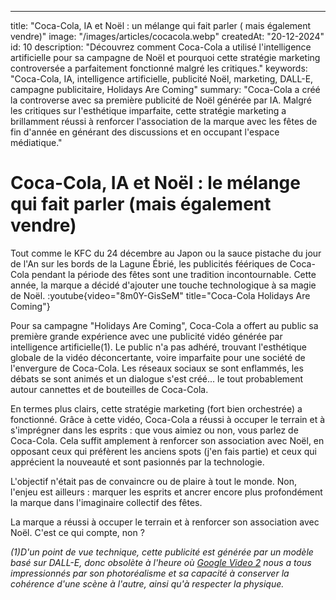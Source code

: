 ---
title: "Coca-Cola, IA et Noël : un mélange qui fait parler ( mais également vendre)"
image: "/images/articles/cocacola.webp"
createdAt: "20-12-2024"
id: 10
description: "Découvrez comment Coca-Cola a utilisé l'intelligence artificielle pour sa campagne de Noël et pourquoi cette stratégie marketing controversée a parfaitement fonctionné malgré les critiques."
keywords: "Coca-Cola, IA, intelligence artificielle, publicité Noël, marketing, DALL-E, campagne publicitaire, Holidays Are Coming"
summary: "Coca-Cola a créé la controverse avec sa première publicité de Noël générée par IA. Malgré les critiques sur l'esthétique imparfaite, cette stratégie marketing a brillamment réussi à renforcer l'association de la marque avec les fêtes de fin d'année en générant des discussions et en occupant l'espace médiatique."

# Coca-Cola, IA et Noël : le mélange qui fait parler (mais également vendre)

Tout comme le KFC du 24 décembre au Japon ou la sauce pistache du jour de l'An sur les bords de la Lagune Ébrié, les publicités féériques de Coca-Cola pendant la période des fêtes sont une tradition incontournable.
Cette année, la marque a décidé d'ajouter une touche technologique à sa magie de Noël.
:youtube{video="8m0Y-GisSeM" title="Coca-Cola Holidays Are Coming"}

Pour sa campagne "Holidays Are Coming", Coca-Cola a offert au public sa première grande expérience avec une publicité vidéo générée par intelligence artificielle(1).
Le public n'a pas adhéré, trouvant l'esthétique globale de la vidéo
déconcertante, voire imparfaite pour une société de l'envergure de Coca-Cola. Les réseaux sociaux se sont enflammés, les débats se sont animés et un dialogue s'est créé... le tout probablement autour cannettes et de bouteilles de Coca-Cola.

En termes plus clairs, cette stratégie marketing (fort bien orchestrée) a fonctionné. Grâce à cette vidéo, Coca-Cola a réussi à occuper le terrain et à s'imprégner dans les esprits : que vous aimiez ou non, vous parlez de Coca-Cola.
Cela suffit amplement à renforcer son association avec Noël, en opposant ceux qui préfèrent les anciens spots (j'en fais partie) et ceux qui apprécient la nouveauté et sont pasionnés par la technologie.

L'objectif n'était pas de convaincre ou de plaire à tout le monde.
Non, l'enjeu est ailleurs : marquer les esprits et ancrer encore plus profondément la marque dans l'imaginaire collectif des fêtes.

La marque a réussi à occuper le terrain et à renforcer son association avec Noël. C'est ce qui compte, non ?

_(1)D'un point de vue technique, cette publicité est générée par un modèle basé sur DALL-E, donc obsolète à l'heure où <a href="https://www.instagram.com/generativeai_official/reel/DDwb4ZmSl7C/" target="_blank">Google Video 2</a> nous a tous impressionnés par son photoréalisme et sa capacité à conserver la cohérence d'une scène à l'autre, ainsi qu'à respecter la physique._
